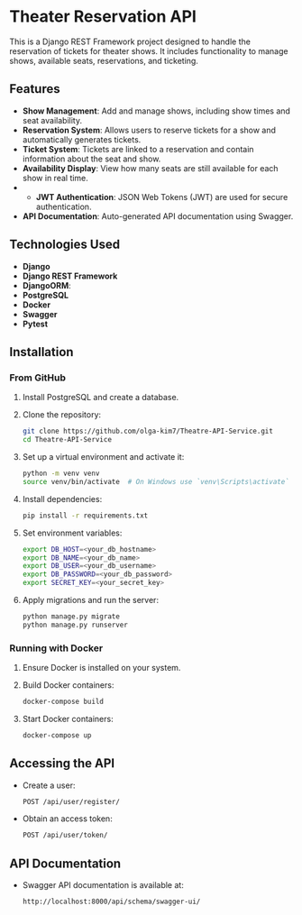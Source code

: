 # Theater Reservation API

This is a Django REST Framework project designed to handle the reservation of tickets for theater shows. It includes functionality to manage shows, available seats, reservations, and ticketing.

## Features

- **Show Management**: Add and manage shows, including show times and seat availability.
- **Reservation System**: Allows users to reserve tickets for a show and automatically generates tickets.
- **Ticket System**: Tickets are linked to a reservation and contain information about the seat and show.
- **Availability Display**: View how many seats are still available for each show in real time.
- - **JWT Authentication**: JSON Web Tokens (JWT) are used for secure authentication.
- **API Documentation**: Auto-generated API documentation using Swagger.

## Technologies Used

- **Django**
- **Django REST Framework**
- **DjangoORM**:
- **PostgreSQL**
- **Docker**
- **Swagger**
- **Pytest**

## Installation

### From GitHub

1. Install PostgreSQL and create a database.

2. Clone the repository:
    ```bash
    git clone https://github.com/olga-kim7/Theatre-API-Service.git
    cd Theatre-API-Service
    ```

3. Set up a virtual environment and activate it:
    ```bash
    python -m venv venv
    source venv/bin/activate  # On Windows use `venv\Scripts\activate`
    ```

4. Install dependencies:
    ```bash
    pip install -r requirements.txt
    ```

5. Set environment variables:
    ```bash
    export DB_HOST=<your_db_hostname>
    export DB_NAME=<your_db_name>
    export DB_USER=<your_db_username>
    export DB_PASSWORD=<your_db_password>
    export SECRET_KEY=<your_secret_key>
    ```

6. Apply migrations and run the server:
    ```bash
    python manage.py migrate
    python manage.py runserver
    ```

### Running with Docker

1. Ensure Docker is installed on your system.

2. Build Docker containers:
    ```bash
    docker-compose build
    ```

3. Start Docker containers:
    ```bash
    docker-compose up
    ```

## Accessing the API

- Create a user: 
  ```bash
  POST /api/user/register/
  
- Obtain an access token:
  ```bash
  POST /api/user/token/

## API Documentation 

- Swagger API documentation is available at:
  ```bash
  http://localhost:8000/api/schema/swagger-ui/

